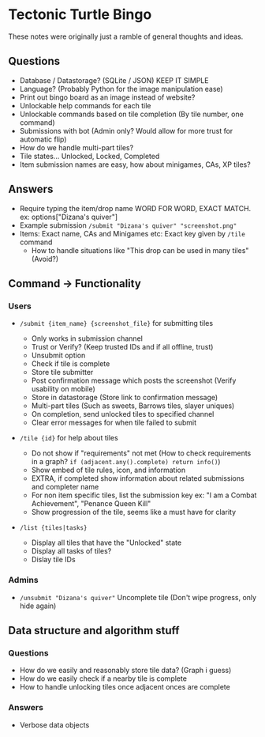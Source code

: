 # Tectonic Turtle Bingo

These notes were originally just a ramble of general thoughts and ideas.

## Questions

- Database / Datastorage? (SQLite / JSON) KEEP IT SIMPLE
- Language? (Probably Python for the image manipulation ease)
- Print out bingo board as an image instead of website?
- Unlockable help commands for each tile
- Unlockable commands based on tile completion (By tile number, one command)
- Submissions with bot (Admin only? Would allow for more trust for automatic flip)
- How do we handle multi-part tiles?
- Tile states... Unlocked, Locked, Completed
- Item submission names are easy, how about minigames, CAs, XP tiles?

## Answers

- Require typing the item/drop name WORD FOR WORD, EXACT MATCH. ex: options["Dizana's quiver"]
- Example submission `/submit "Dizana's quiver" "screenshot.png"`
- Items: Exact name, CAs and Minigames etc: Exact key given by `/tile` command
    - How to handle situations like "This drop can be used in many tiles" (Avoid?)

## Command -> Functionality

### Users

- `/submit {item_name} {screenshot_file}` for submitting tiles
    - Only works in submission channel
    - Trust or Verify? (Keep trusted IDs and if all offline, trust)
    - Unsubmit option
    - Check if tile is complete
    - Store tile submitter
    - Post confirmation message which posts the screenshot (Verify usability on mobile)
    - Store in datastorage (Store link to confirmation message)
    - Multi-part tiles (Such as sweets, Barrows tiles, slayer uniques)
    - On completion, send unlocked tiles to specified channel
    - Clear error messages for when tile failed to submit

- `/tile {id}` for help about tiles
    - Do not show if "requirements" not met (How to check requirements in a graph? `if (adjacent.any().complete) return info()`)
    - Show embed of tile rules, icon, and information
    - EXTRA, if completed show information about related submissions and completer name
    - For non item specific tiles, list the submission key ex: "I am a Combat Achievement", "Penance Queen Kill"
    - Show progression of the tile, seems like a must have for clarity

- `/list {tiles|tasks}`
    - Display all tiles that have the "Unlocked" state
    - Display all tasks of tiles?
    - Dislay tile IDs

### Admins

- `/unsubmit "Dizana's quiver"` Uncomplete tile (Don't wipe progress, only hide again)

## Data structure and algorithm stuff

### Questions

- How do we easily and reasonably store tile data? (Graph i guess)
- How do we easily check if a nearby tile is complete
- How to handle unlocking tiles once adjacent onces are complete

### Answers

- Verbose data objects
